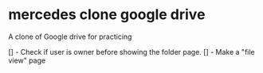 # mercedes clone google drive

A clone of Google drive for practicing

<!-- Tasks -->

[] - Check if user is owner before showing the folder page.
[] - Make a "file view" page
